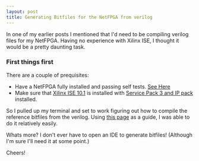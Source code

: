 ```yaml
---
layout: post
title: Generating Bitfiles for the NetFPGA from verilog
---
```


In one of my earlier posts I mentioned that I'd need to be compiling verilog files for my NetFPGA.  Having no experience with Xilinx ISE, I thought it would be a pretty daunting task.

### First things first

There are a couple of prequisites:
* Have a NetFPGA fully installed and passing self tests. [See Here](http://wiki.netfpga.org/foswiki/bin/view/NetFPGA/OneGig/VerifyHardwareAndSoftware)
* Make sure that [Xilinx ISE 10.1](http://www.xilinx.com/support/download/index.htm) is installed with [Service Pack 3 and IP pack](http://www.xilinx.com/support/download/index.htm) installed.

So I pulled up my terminal and set to work figuring out how to compile the reference bitfiles from the verilog.  Using [this page](http://wiki.netfpga.org/foswiki/bin/view/NetFPGA/OneGig/VerifyHardwareAndSoftware#Run_regression_scripts_on_new_bi) as a guide, I was able to do it relatively easily.

Whats more?  I don't ever have to open an IDE to generate bitfiles!  (Although I'm sure I'll need it at some point.)

Cheers!

